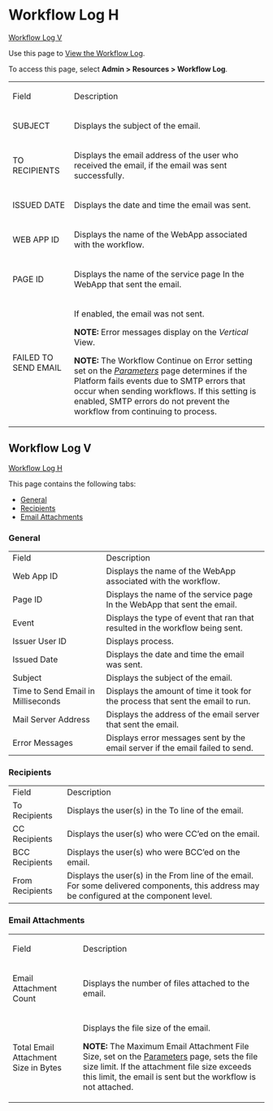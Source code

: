 # Workflow Log H

[Workflow Log V](#Workflow_Log_V)

<div class="use">

Use this page to [View the Workflow
Log](../Use_Cases/View%20the%20Workflow%20Log.htm).

</div>

To access this page, select **Admin \> Resources \> Workflow Log**.

<table>
<tbody>
<tr class="odd">
<td><p>Field</p></td>
<td><p>Description</p></td>
</tr>
<tr class="even">
<td><p>SUBJECT</p></td>
<td><p>Displays the subject of the email.</p></td>
</tr>
<tr class="odd">
<td><p>TO RECIPIENTS</p></td>
<td><p>Displays the email address of the user who received the email, if the email was sent successfully.</p></td>
</tr>
<tr class="even">
<td><p>ISSUED DATE</p></td>
<td><p>Displays the date and time the email was sent.</p></td>
</tr>
<tr class="odd">
<td><p>WEB APP ID</p></td>
<td><p>Displays the name of the WebApp associated with the workflow.</p></td>
</tr>
<tr class="even">
<td><p>PAGE ID</p></td>
<td><p>Displays the name of the service page In the WebApp that sent the email.</p></td>
</tr>
<tr class="odd">
<td><p>FAILED TO SEND EMAIL</p></td>
<td><p>If enabled, the email was not sent.</p>
<p><strong>NOTE:</strong> Error messages display on the <em>Vertical</em> View.</p>
<p><strong>NOTE:</strong> The Workflow Continue on Error setting set on the <em><a href="Parameters_All_TabsSysAdmin.htm">Parameters</a></em> page determines if the Platform fails events due to SMTP errors that occur when sending workflows. If this setting is enabled, SMTP errors do not prevent the workflow from continuing to process.</p></td>
</tr>
</tbody>
</table>

[](#)

## Workflow Log V

[Workflow Log H](#)

This page contains the following tabs:

  - [General](#General)
  - [Recipients](#Recipients)
  - [Email
Attachments](#Email_Attachments)

### <span id="General"></span>General

|                                    |                                                                                 |
| ---------------------------------- | ------------------------------------------------------------------------------- |
| Field                              | Description                                                                     |
| Web App ID                         | Displays the name of the WebApp associated with the workflow.                   |
| Page ID                            | Displays the name of the service page In the WebApp that sent the email.        |
| Event                              | Displays the type of event that ran that resulted in the workflow being sent.   |
| Issuer User ID                     | Displays process.                                                               |
| Issued Date                        | Displays the date and time the email was sent.                                  |
| Subject                            | Displays the subject of the email.                                              |
| Time to Send Email in Milliseconds | Displays the amount of time it took for the process that sent the email to run. |
| Mail Server Address                | Displays the address of the email server that sent the email.                   |
| Error Messages                     | Displays error messages sent by the email server if the email failed to send.   |

### <span id="Recipients"></span>Recipients

|                 |                                                                                                                                           |
| --------------- | ----------------------------------------------------------------------------------------------------------------------------------------- |
| Field           | Description                                                                                                                               |
| To Recipients   | Displays the user(s) in the To line of the email.                                                                                         |
| CC Recipients   | Displays the user(s) who were CC’ed on the email.                                                                                         |
| BCC Recipients  | Displays the user(s) who were BCC’ed on the email.                                                                                        |
| From Recipients | Displays the user(s) in the From line of the email. For some delivered components, this address may be configured at the component level. |

### <span id="Email_Attachments"></span>Email Attachments

<table>
<tbody>
<tr class="odd">
<td><p>Field</p></td>
<td><p>Description</p></td>
</tr>
<tr class="even">
<td><p>Email Attachment Count</p></td>
<td><p>Displays the number of files attached to the email.</p></td>
</tr>
<tr class="odd">
<td><p>Total Email Attachment Size in Bytes</p></td>
<td><p>Displays the file size of the email.</p>
<p><strong>NOTE:</strong> The Maximum Email Attachment File Size, set on the <a href="Parameters_All_TabsSysAdmin.htm">Parameters</a> page, sets the file size limit. If the attachment file size exceeds this limit, the email is sent but the workflow is not attached.</p></td>
</tr>
</tbody>
</table>

